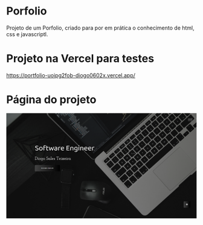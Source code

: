 # Porfolio

Projeto de um Porfolio, criado para por em prática o conhecimento de html, css e javascriptl.

# Projeto na Vercel para testes

https://portfolio-uoipg2fob-diogo0602x.vercel.app/

# Página do projeto

![Portfolio](https://github.com/Diogo0602x/Portfolio/blob/main/assets/Landing-page.PNG)
